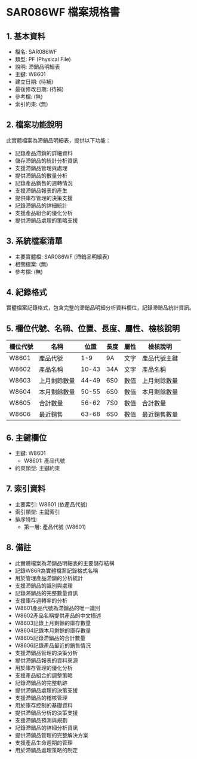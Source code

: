 # SAR086WF 檔案規格書

## 1. 基本資料
- 檔名: SAR086WF
- 類型: PF (Physical File)
- 說明: 滯銷品明細表
- 主鍵: W8601
- 建立日期: (待補)
- 最後修改日期: (待補)
- 參考檔: (無)
- 索引約束: (無)

## 2. 檔案功能說明
此實體檔案為滯銷品明細表，提供以下功能：
- 記錄產品滯銷的詳細資料
- 儲存滯銷品的統計分析資訊
- 支援滯銷品管理與處理
- 提供滯銷品的數量分析
- 記錄產品銷售的週轉情況
- 支援滯銷品報表的產生
- 提供庫存管理的決策支援
- 記錄滯銷品的詳細統計
- 支援產品組合的優化分析
- 提供滯銷品處理的策略支援

## 3. 系統檔案清單
- 主要實體檔: SAR086WF (滯銷品明細表)
- 相關檔案: (無)
- 參考檔: (無)

## 4. 紀錄格式
實體檔案記錄格式，包含完整的滯銷品明細分析資料欄位，記錄滯銷品統計資訊。

## 5. 欄位代號、名稱、位置、長度、屬性、檢核說明
| 欄位代號 | 名稱 | 位置 | 長度 | 屬性 | 檢核說明 |
|----------|------|------|------|------|----------|
| W8601 | 產品代號 | 1-9 | 9A | 文字 | 產品代號主鍵 |
| W8602 | 產品名稱 | 10-43 | 34A | 文字 | 產品名稱 |
| W8603 | 上月剩餘數量 | 44-49 | 6S0 | 數值 | 上月剩餘數量 |
| W8604 | 本月剩餘數量 | 50-55 | 6S0 | 數值 | 本月剩餘數量 |
| W8605 | 合計數量 | 56-62 | 7S0 | 數值 | 合計數量 |
| W8606 | 最近銷售 | 63-68 | 6S0 | 數值 | 最近銷售數量 |

## 6. 主鍵欄位
- 主鍵: W8601
  - W8601: 產品代號
- 約束類型: 主鍵約束

## 7. 索引資料
- 主要索引: W8601 (依產品代號)
- 索引類型: 主鍵索引
- 排序特性: 
  - 第一層: 產品代號 (W8601)

## 8. 備註
- 此實體檔案為滯銷品明細表的主要儲存結構
- 記錄W86R為實體檔案記錄格式名稱
- 用於管理產品滯銷的分析統計
- 支援滯銷品的識別與處理
- 記錄滞銷品的完整數量資訊
- 支援庫存週轉率的分析
- W8601產品代號為滯銷品的唯一識別
- W8602產品名稱提供產品的中文描述
- W8603記錄上月剩餘的庫存數量
- W8604記錄本月剩餘的庫存數量
- W8605記錄滯銷品的合計數量
- W8606記錄產品最近的銷售情況
- 支援滯銷品管理的決策分析
- 提供滯銷品報表的資料來源
- 用於庫存管理的優化分析
- 支援產品組合的調整策略
- 記錄滯銷品的完整軌跡
- 提供滯銷品處理的決策支援
- 支援滯銷品的稽核管理
- 用於庫存控制的基礎資料
- 提供滯銷品分析的決策支援
- 支援滯銷品預測與規劃
- 記錄滯銷品的詳細分析資訊
- 提供滯銷品管理的完整解決方案
- 支援產品生命週期的管理
- 用於滯銷品處理策略的制定 